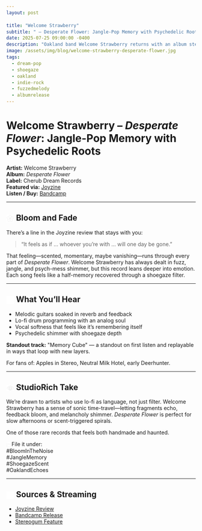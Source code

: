 ```yaml
---
layout: post

title: "Welcome Strawberry"
subtitle: " – Desperate Flower: Jangle-Pop Memory with Psychedelic Roots"
date: 2025-07-25 09:00:00 -0400
description: "Oakland band Welcome Strawberry returns with an album steeped in scent, sorrow, and shimmer. *Desperate Flower* is noise-kissed dream pop for emotional bloom cycles."
image: /assets/img/blog/welcome-strawberry-desperate-flower.jpg
tags:
  - dream-pop
  - shoegaze
  - oakland
  - indie-rock
  - fuzzedmelody
  - albumrelease
---
```


# Welcome Strawberry – _Desperate Flower_: Jangle-Pop Memory with Psychedelic Roots

**Artist:** Welcome Strawberry  
**Album:** _Desperate Flower_  
**Label:** Cherub Dream Records  
**Featured via:** [Joyzine](https://joyzine.org/2025/07/23/welcome-strawberry-desperate-flower/)  
**Listen / Buy:** [Bandcamp](https://welcomestrawberry.bandcamp.com/album/desperate-flower)

---

## <img src="/assets/ui/plum-flower.svg" alt="Flower icon" style="width: 1em; vertical-align: middle;" /> Bloom and Fade

There’s a line in the Joyzine review that stays with you:

> “It feels as if … whoever you’re with … will one day be gone.”

That feeling—scented, momentary, maybe vanishing—runs through every part of _Desperate Flower_. Welcome Strawberry has always dealt in fuzz, jangle, and psych-mess shimmer, but this record leans deeper into emotion. Each song feels like a half-memory recovered through a shoegaze filter.

---

## <img src="/assets/ui/headphones.svg" alt="Headphones icon" style="width: 1em; vertical-align: middle;" /> What You’ll Hear

- Melodic guitars soaked in reverb and feedback
- Lo-fi drum programming with an analog soul
- Vocal softness that feels like it’s remembering itself
- Psychedelic shimmer with shoegaze depth

**Standout track:** "Memory Cube" — a standout on first listen and replayable in ways that loop with new layers.

For fans of: Apples in Stereo, Neutral Milk Hotel, early Deerhunter.

---

## <img src="/assets/ui/magic-eye.svg" alt="Eye icon" style="width: 1em; vertical-align: middle;" /> StudioRich Take

We’re drawn to artists who use lo-fi as language, not just filter. Welcome Strawberry has a sense of sonic time-travel—letting fragments echo, feedback bloom, and melancholy shimmer. _Desperate Flower_ is perfect for slow afternoons or scent-triggered spirals.

One of those rare records that feels both handmade and haunted.

<img src="/assets/ui/folder.svg" alt="Folder icon" style="width: 1em; vertical-align: middle;" />File it under:  
#BloomInTheNoise  
#JangleMemory  
#ShoegazeScent  
#OaklandEchoes

---

## <img src="/assets/ui/hollow-book.svg" alt="Book Open icon" style="width: 1em; vertical-align: middle;" /> Sources & Streaming

- [Joyzine Review](https://joyzine.org/2025/07/23/welcome-strawberry-desperate-flower/)
- [Bandcamp Release](https://welcomestrawberry.bandcamp.com/album/desperate-flower)
- [Stereogum Feature](https://www.stereogum.com/2314114/welcome-strawberry-desperate-flower/music/)
